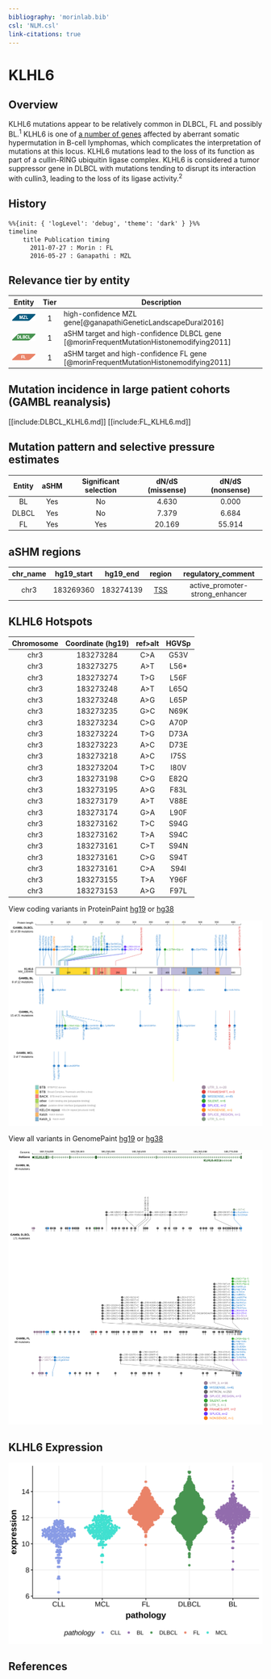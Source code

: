 ```yaml
---
bibliography: 'morinlab.bib'
csl: 'NLM.csl'
link-citations: true
---
```

# KLHL6

## Overview
KLHL6 mutations appear to be relatively common in DLBCL, FL and possibly BL.<sup>1</sup> KLHL6 is one of [a number of genes](https://github.com/morinlab/LLMPP/wiki/ashm) affected by aberrant somatic hypermutation in B-cell lymphomas, which complicates the interpretation of mutations at this locus. KLHL6 mutations lead to the loss of its function as part of a cullin-RING ubiquitin ligase complex. 
KLHL6 is considered a tumor suppressor gene in DLBCL with mutations tending to disrupt its interaction with cullin3, leading to the loss of its ligase activity.<sup>2</sup> 

## History
```mermaid
%%{init: { 'logLevel': 'debug', 'theme': 'dark' } }%%
timeline
    title Publication timing
      2011-07-27 : Morin : FL
      2016-05-27 : Ganapathi : MZL
```

## Relevance tier by entity

|Entity|Tier|Description                           |
|:------:|:----:|--------------------------------------|
|![MZL](images/icons/MZL_tier1.png)|1|high-confidence MZL gene[@ganapathiGeneticLandscapeDural2016]|
|![DLBCL](images/icons/DLBCL_tier1.png) |1 | aSHM target and high-confidence DLBCL gene            [@morinFrequentMutationHistonemodifying2011]|
|![FL](images/icons/FL_tier1.png)    |1 | aSHM target and high-confidence FL gene               [@morinFrequentMutationHistonemodifying2011]|

## Mutation incidence in large patient cohorts (GAMBL reanalysis)

[[include:DLBCL_KLHL6.md]]
[[include:FL_KLHL6.md]]

## Mutation pattern and selective pressure estimates

|Entity|aSHM|Significant selection|dN/dS (missense)|dN/dS (nonsense)|
|:------:|:----:|:---------------------:|:----------------:|:----------------:|
|BL    |Yes |No                   | 4.630          | 0.000          |
|DLBCL |Yes |No                   | 7.379          | 6.684          |
|FL    |Yes |Yes                  |20.169          |55.914          |

## aSHM regions

|chr_name|hg19_start|hg19_end |region                                                                                     |regulatory_comment             |
|:--------:|:----------:|:---------:|:-------------------------------------------------------------------------------------------:|:-------------------------------:|
|chr3    |183269360 |183274139|[TSS](https://genome.ucsc.edu/s/rdmorin/GAMBL%20hg19?position=chr3%3A183269360%2D183274139)|active_promoter-strong_enhancer|

## KLHL6 Hotspots

| Chromosome |Coordinate (hg19) | ref>alt | HGVSp | 
 | :---:| :---: | :--: | :---: |
| chr3 | 183273284 | C>A | G53V |
| chr3 | 183273275 | A>T | L56* |
| chr3 | 183273274 | T>G | L56F |
| chr3 | 183273248 | A>T | L65Q |
| chr3 | 183273248 | A>G | L65P |
| chr3 | 183273235 | G>C | N69K |
| chr3 | 183273234 | C>G | A70P |
| chr3 | 183273224 | T>G | D73A |
| chr3 | 183273223 | A>C | D73E |
| chr3 | 183273218 | A>C | I75S |
| chr3 | 183273204 | T>C | I80V |
| chr3 | 183273198 | C>G | E82Q |
| chr3 | 183273195 | A>G | F83L |
| chr3 | 183273179 | A>T | V88E |
| chr3 | 183273174 | G>A | L90F |
| chr3 | 183273162 | T>C | S94G |
| chr3 | 183273162 | T>A | S94C |
| chr3 | 183273161 | C>T | S94N |
| chr3 | 183273161 | C>G | S94T |
| chr3 | 183273161 | C>A | S94I |
| chr3 | 183273155 | T>A | Y96F |
| chr3 | 183273153 | A>G | F97L |

View coding variants in ProteinPaint [hg19](https://morinlab.github.io/LLMPP/GAMBL/KLHL6_protein.html)  or [hg38](https://morinlab.github.io/LLMPP/GAMBL/KLHL6_protein_hg38.html)

![](images/proteinpaint/KLHL6_NM_130446.svg)

View all variants in GenomePaint [hg19](https://morinlab.github.io/LLMPP/GAMBL/KLHL6.html)  or [hg38](https://morinlab.github.io/LLMPP/GAMBL/KLHL6_hg38.html)

![](images/proteinpaint/KLHL6.svg)

## KLHL6 Expression
![](images/gene_expression/KLHL6_by_pathology.svg)
<!-- ORIGIN: morinFrequentMutationHistonemodifying2011 -->

## References

<!-- MZL: ganapathiGeneticLandscapeDural2016 -->
<!-- DLBCL: morinFrequentMutationHistonemodifying2011 -->
<!-- BL: paneaWholeGenomeLandscape2019 -->
<!-- FL: morinFrequentMutationHistonemodifying2011 -->
